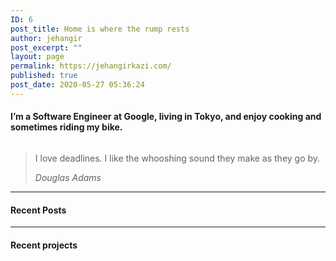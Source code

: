 ```yaml
---
ID: 6
post_title: Home is where the rump rests
author: jehangir
post_excerpt: ""
layout: page
permalink: https://jehangirkazi.com/
published: true
post_date: 2020-05-27 05:36:24
---
```

<!-- wp:group {"align":"wide"} -->
<div class="wp-block-group alignwide"><div class="wp-block-group__inner-container"><!-- wp:columns -->
<div class="wp-block-columns"><!-- wp:column {"verticalAlignment":"center"} -->
<div class="wp-block-column is-vertically-aligned-center"><!-- wp:heading {"level":4} -->
<h4>I’m a Software Engineer at Google, living in Tokyo, and enjoy cooking and sometimes riding my bike.</h4>
<!-- /wp:heading --></div>
<!-- /wp:column -->

<!-- wp:column -->
<div class="wp-block-column"><!-- wp:group -->
<div class="wp-block-group"><div class="wp-block-group__inner-container"><!-- wp:image {"align":"right","id":165,"sizeSlug":"large","className":"is-style-rounded"} -->
<div class="wp-block-image is-style-rounded"><figure class="alignright size-large"><img src="https://jehangirkazi.com/wp-content/uploads/2020/05/299F9445-5594-4334-BDFF-D420EC4733AD-1-1024x962.jpeg" alt="" class="wp-image-165"/></figure></div>
<!-- /wp:image --></div></div>
<!-- /wp:group --></div>
<!-- /wp:column --></div>
<!-- /wp:columns --></div></div>
<!-- /wp:group -->

<!-- wp:group {"align":"wide"} -->
<div class="wp-block-group alignwide"><div class="wp-block-group__inner-container"><!-- wp:quote {"className":"is-style-large"} -->
<blockquote class="wp-block-quote is-style-large"><p>I love deadlines. I like the whooshing sound they make as they go by.</p><cite>Douglas Adams</cite></blockquote>
<!-- /wp:quote --></div></div>
<!-- /wp:group -->

<!-- wp:separator -->
<hr class="wp-block-separator"/>
<!-- /wp:separator -->

<!-- wp:heading {"level":4} -->
<h4>Recent Posts</h4>
<!-- /wp:heading -->

<!-- wp:latest-posts {"categories":"6","postsToShow":4,"displayPostContent":true,"displayPostDate":true,"postLayout":"grid","columns":2,"displayFeaturedImage":true,"featuredImageAlign":"left","featuredImageSizeWidth":150,"featuredImageSizeHeight":150} /-->

<!-- wp:separator -->
<hr class="wp-block-separator"/>
<!-- /wp:separator -->

<!-- wp:heading {"level":4} -->
<h4>Recent projects</h4>
<!-- /wp:heading -->

<!-- wp:latest-posts {"categories":"7","postsToShow":4,"displayPostContent":true,"displayPostDate":true,"postLayout":"grid","columns":2,"displayFeaturedImage":true,"featuredImageAlign":"left","featuredImageSizeWidth":150,"featuredImageSizeHeight":150} /-->

<!-- wp:paragraph -->
<p></p>
<!-- /wp:paragraph -->